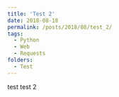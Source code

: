 ```yaml
---
title: 'Test 2'
date: 2018-08-18
permalink: /posts/2018/08/test_2/
tags:
  - Python
  - Web
  - Requests
folders:
  - Test
---
```


test test 2